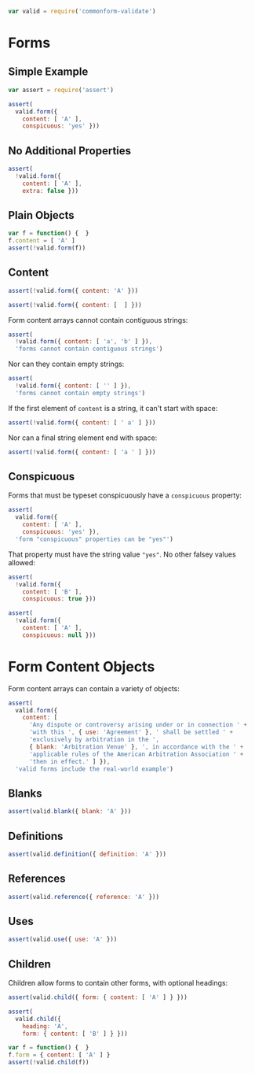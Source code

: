 ```javascript
var valid = require('commonform-validate')
```

# Forms

## Simple Example

```javascript
var assert = require('assert')

assert(
  valid.form({
    content: [ 'A' ],
    conspicuous: 'yes' }))
```

## No Additional Properties

```javascript
assert(
  !valid.form({
    content: [ 'A' ],
    extra: false }))
```

## Plain Objects

```javascript
var f = function() {  }
f.content = [ 'A' ]
assert(!valid.form(f))
```

## Content

```javascript
assert(!valid.form({ content: 'A' }))

assert(!valid.form({ content: [  ] }))
```

Form content arrays cannot contain contiguous strings:

```javascript
assert(
  !valid.form({ content: [ 'a', 'b' ] }),
  'forms cannot contain contiguous strings')
```

Nor can they contain empty strings:

```javascript
assert(
  !valid.form({ content: [ '' ] }),
  'forms cannot contain empty strings')
```

If the first element of `content` is a string, it can't start with space:

```javascript
assert(!valid.form({ content: [ ' a' ] }))
```

Nor can a final string element end with space:

```javascript
assert(!valid.form({ content: [ 'a ' ] }))
```

## Conspicuous

Forms that must be typeset conspicuously have a `conspicuous` property:

```javascript
assert(
  valid.form({
    content: [ 'A' ],
    conspicuous: 'yes' }),
  'form "conspicuous" properties can be "yes"')
```
That property must have the string value `"yes"`. No other falsey values allowed:

```javascript
assert(
  !valid.form({
    content: [ 'B' ],
    conspicuous: true }))

assert(
  !valid.form({
    content: [ 'A' ],
    conspicuous: null }))
```

# Form Content Objects

Form content arrays can contain a variety of objects:

```javascript
assert(
  valid.form({
    content: [
      'Any dispute or controversy arising under or in connection ' +
      'with this ', { use: 'Agreement' }, ' shall be settled ' +
      'exclusively by arbitration in the ',
      { blank: 'Arbitration Venue' }, ', in accordance with the ' +
      'applicable rules of the American Arbitration Association ' +
      'then in effect.' ] }),
  'valid forms include the real-world example')
```

## Blanks

```javascript
assert(valid.blank({ blank: 'A' }))
```

## Definitions

```javascript
assert(valid.definition({ definition: 'A' }))
```

## References

```javascript
assert(valid.reference({ reference: 'A' }))
```

## Uses

```javascript
assert(valid.use({ use: 'A' }))
```

## Children

Children allow forms to contain other forms, with optional headings:

```javascript
assert(valid.child({ form: { content: [ 'A' ] } }))

assert(
  valid.child({
    heading: 'A',
    form: { content: [ 'B' ] } }))

var f = function() {  }
f.form = { content: [ 'A' ] }
assert(!valid.child(f))
```
